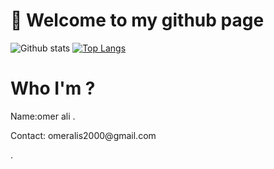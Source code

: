 # 👋 Welcome to my github page
![Github stats](https://github-readme-stats.vercel.app/api?username=omeralis&theme=highcontrast&show_icons=true&count_private=true)
[![Top Langs](https://github-readme-stats.vercel.app/api/top-langs/?username=omeralis&layout=compact&theme=radical)](https://github.com/omeralis/github-readme-stats)


# Who I'm ?
<p> Name:omer ali .</p>
<p> Contact: omeralis2000@gmail.com</p>.






  
  


